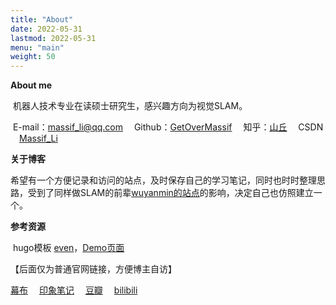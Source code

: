 ```yaml
---
title: "About"
date: 2022-05-31
lastmod: 2022-05-31
menu: "main"
weight: 50
---
```


**About me**

​		机器人技术专业在读硕士研究生，感兴趣方向为视觉SLAM。

​		E-mail：massif_li@qq.com  Github：[GetOverMassif](https://github.com/GetOverMassif)  知乎：[山丘](https://www.zhihu.com/people/shan-qiu-38-3)  CSDN  [Massif_Li](https://blog.csdn.net/lj164567487?spm=1010.2135.3001.5343)  

**关于博客**

​		希望有一个方便记录和访问的站点，及时保存自己的学习笔记，同时也时时整理思路，受到了同样做SLAM的前辈[wuyanmin的站点](https://wym.netlify.app/about/)的影响，决定自己也仿照建立一个。

**参考资源**

​		hugo模板 [even](https://github.com/olOwOlo/hugo-theme-even)，[Demo页面](https://hugo-theme-even.netlify.app/)

【后面仅为普通官网链接，方便博主自访】

[幕布](https://mubu.com/app)  [印象笔记](https://app.yinxiang.com/Home.action#n=15f9d914-18c6-4fe5-bbf0-91eaa833e026&s=s28&ses=4&sh=2&sds=5&)  [豆瓣](https://www.douban.com/)  [bilibili](https://www.bilibili.com/)

